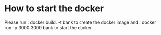 # How to start the docker
Please run : 
docker build. -t bank
to create the docker image
and : 
docker run -p 3000:3000 bank
to start the docker